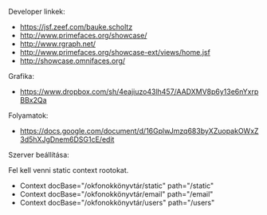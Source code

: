 Developer linkek:

- https://jsf.zeef.com/bauke.scholtz
- http://www.primefaces.org/showcase/
- http://www.rgraph.net/
- http://www.primefaces.org/showcase-ext/views/home.jsf
- http://showcase.omnifaces.org/

Grafika:

- https://www.dropbox.com/sh/4eajiuzo43lh457/AADXMV8p6y13e6nYxrpBBx2Qa

Folyamatok:

- https://docs.google.com/document/d/16GplwJmzq683byXZuopakOWxZ3d5hXJgDnem6DSG1cE/edit

Szerver beállítása:

Fel kell venni static context rootokat. 
- Context docBase="/okfonokkönyvtár/static" path="/static"
- Context docBase="/okfonokkönyvtár/email" path="/email" 
- Context docBase="/okfonokkönyvtár/users" path="/users" 
